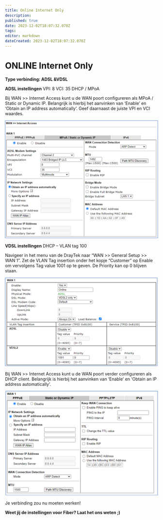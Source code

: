 ```yaml
---
title: Online Internet Only
description: 
published: true
date: 2023-12-02T18:07:32.070Z
tags: 
editor: markdown
dateCreated: 2023-12-02T18:07:32.070Z
---
```


# ONLINE Internet Only

**Type verbinding: ADSL &VDSL**

**ADSL instellingen**
VPI: 8
VCI: 35
DHCP / MPoA

Bij WAN >> Internet Access kunt u de WAN poort configureren als MPoA / Static
or Dynamic IP. Belangrijk is hierbij het aanvinken van ‘Enable’ en ‘Obtain an IP
address automatically’. Geef daarnaast de juiste VPI en VCI waardes.

![online1.png](/images/online/draytek-internet-only/online1.png)

**VDSL instellingen**
DHCP – VLAN tag 100

Navigeer in het menu van de DrayTek naar “WAN >> General Setup >> WAN 1”.
Zet de VLAN Tag insertion onder het kopje “Customer” op Enable om
vervolgens Tag value 1001 op te geven. De Priority kan op 0 blijven staan.

![online2.png](/images/online/draytek-internet-only/online2.png)

Bij WAN >> Internet Access kunt u de WAN poort verder configureren als DHCP
client. Belangrijk is hierbij het aanvinken van ‘Enable’ en ‘Obtain an IP address
automatically’.

![online3.png](/images/online/draytek-internet-only/online3.png)

Je verbinding zou nu moeten werken!

**Weet jij de instellingen voor Fiber? Laat het ons weten ;)**